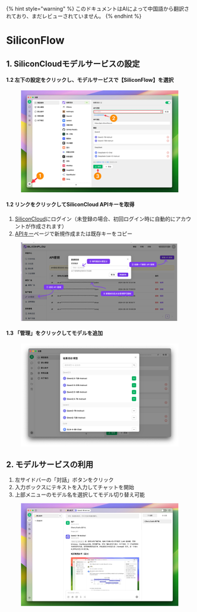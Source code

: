 
{% hint style="warning" %}
このドキュメントはAIによって中国語から翻訳されており、まだレビューされていません。
{% endhint %}

# SiliconFlow

## 1. SiliconCloudモデルサービスの設定 <a href="#id-2-siliconcloud" id="id-2-siliconcloud"></a>

#### [​](https://docs.siliconflow.cn/usercases/use-siliconcloud-in-cherry-studio#2-1)1.2 左下の設定をクリックし、モデルサービスで【SiliconFlow】を選択 <a href="#id-2-1" id="id-2-1"></a>

<figure><img src="https://raw.githubusercontent.com/siliconflow/doc-images/refs/heads/main/1-apikey-settings.webp" alt=""><figcaption></figcaption></figure>

#### [​](https://docs.siliconflow.cn/usercases/use-siliconcloud-in-cherry-studio#2-2-siliconcloud-api)1.2 リンクをクリックしてSiliconCloud APIキーを取得 <a href="#id-2-2-siliconcloud-api" id="id-2-2-siliconcloud-api"></a>

1. [SiliconCloud](https://cloud.siliconflow.cn/)にログイン（未登録の場合、初回ログイン時に自動的にアカウントが作成されます）
2. [APIキー](https://cloud.siliconflow.cn/account/ak)ページで新規作成または既存キーをコピー

<figure><img src="https://raw.githubusercontent.com/siliconflow/doc-images/refs/heads/main/2-siliconcloud-apikey.png" alt=""><figcaption></figcaption></figure>

#### [​](https://docs.siliconflow.cn/usercases/use-siliconcloud-in-cherry-studio#2-3)1.3 「管理」をクリックしてモデルを追加 <a href="#id-2-3" id="id-2-3"></a>

<figure><img src="https://raw.githubusercontent.com/siliconflow/doc-images/refs/heads/main/3-models.png" alt=""><figcaption></figcaption></figure>

## [​](https://docs.siliconflow.cn/usercases/use-siliconcloud-in-cherry-studio#3)2. モデルサービスの利用 <a href="#id-3" id="id-3"></a>

1. 左サイドバーの「対話」ボタンをクリック
2. 入力ボックスにテキストを入力してチャットを開始
3. 上部メニューのモデル名を選択してモデル切り替え可能

<figure><img src="https://raw.githubusercontent.com/siliconflow/doc-images/refs/heads/main/4-chat.webp" alt=""><figcaption></figcaption></figure>
